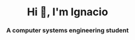 <h1 align="center">Hi 👋, I'm Ignacio</h1>
<h3 align="center">A computer systems engineering student</h3>

